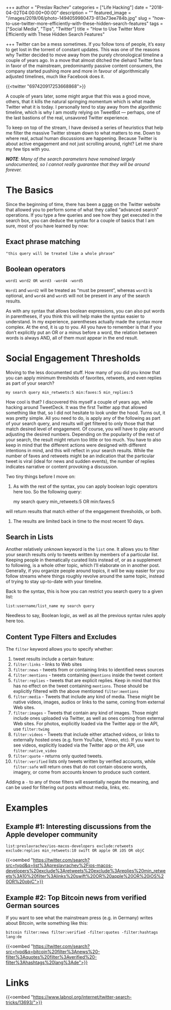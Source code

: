 +++
author = "Preslav Rachev"
categories = ["Life Hacking"]
date = "2018-04-02T04:00:00+00:00"
description = ""
featured_image = "/images/2019/06/photo-1494059980473-813e73ee784b.jpg"
slug = "how-to-use-twitter-more-efficiently-with-these-hidden-search-features"
tags = ["Social Media", "Tips", "Twitter"]
title = "How to Use Twitter More Efficiently with These Hidden Search Features"

+++
Twitter can be a mess sometimes. If you follow tons of people, it’s easy to get lost in the torrent of constant updates. This was one of the reasons why Twitter decided to move away from the purely chronological timeline a couple of years ago. In a move that almost ditched the diehard Twitter fans in favor of the mainstream, predominantly passive content consumers, the company started pushing more and more in favour of algorithmically adjusted timelines, much like Facebook does it.

{{<twitter "697420917253668868">}}

A couple of years later, some might argue that this was a good move, others, that it kills the natural springing momentum which is what made Twitter what it is today. I personally tend to stay away from the algorithmic timeline, which is why I am mostly relying on TweetBot — perhaps, one of the last bastions of the real, unsavored Twitter experience.

To keep on top of the stream, I have devised a series of heuristics that help me filter the massive Twitter stream down to what matters to me. Down to where real, actual human discussions are happening. Because Twitter is about active engagement and not just scrolling around, right? Let me share my few tips with you.

**_NOTE_**_: Many of the search parameters have remained largely undocumented, so I cannot really guarantee that they will be around forever._

# The Basics

Since the beginning of time, there has been a [page](https://twitter.com/search-advanced) on the Twitter website that allowed you to perform some of what they called “advanced search” operations. If you type a few queries and see how they get executed in the search box, you can deduce the syntax for a couple of basics that I am sure, most of you have learned by now:

## **Exact phrase matching**

    "this query will be treated like a whole phrase"

## **Boolean operators**

    word1 word2 OR word3 -word4 -word5

`Word1` and `word2` will be treated as “must be present”, whereas `word3` is optional, and `word4` and `word5` will not be present in any of the search results.

As with any syntax that allows boolean expressions, you can also put words in parentheses, if you think this will help make the syntax easier to understand. In my experience, parentheses actually made the syntax more complex. At the end, it is up to you. All you have to remember is that if you don’t explicitly put an OR or a minus before a word, the relation between words is always AND, all of them must appear in the end result.

# Social Engagement Thresholds

Moving to the less documented stuff. How many of you did you know that you can apply minimum thresholds of favorites, retweets, and even replies as part of your search?

    my search query min_retweets:5 min:faves:5 min_replies:5

How cool is that? I discovered this myself a couple of years ago, while hacking around TweetDeck. It was the first Twitter app that allowed something like that, so I did not hesitate to look under the hood. Turns out, it was pretty simple. All you need to do, is apply any of the following as part of your search query, and results will get filtered to only those that that match desired level of engagement. Of course, you will have to play around adjusting the desired numbers. Depending on the popularity of the rest of your search, the result might return too little or too much. You have to also keep in mind that the different actions were designed with different intentions in mind, and this will reflect in your search results. While the number of faves and retweets might be an indication that the particular tweet is viral (ideal for news and sudden events), the number of replies indicates narrative or content provoking a discussion.

Two tiny things before I move on:

1. As with the rest of the syntax, you can apply boolean logic operators here too. So the following query:

   my search query min_retweets:5 OR min:faves:5

will return results that match either of the engagement thresholds, or both.

1. The results are limited back in time to the most recent 10 days.

## Search in Lists

Another relatively unknown keyword is the `list` one. It allows you to filter your search results only to tweets written by members of a particular list. Keeping people in thematically curated lists instead of, or as a supplement to following, is a whole other topic, which I’ll elaborate on in another post. Generally, if you organize people around topics, it will be way easier for you follow streams where things roughly revolve around the same topic, instead of trying to stay up-to-date with your timeline.

Back to the syntax, this is how you can restrict you search query to a given list:

    list:username/list_name my search query

Needless to say, Boolean logic, as well as all the previous syntax rules apply here too.

## Content Type Filters and Excludes

The `filter` keyword allows you to specify whether:

 1. tweet results include a certain feature:
 2. `filter:links` - links to Web sites
 3. `filter:news` - tweets from or containing links to identified news sources
 4. `filter:mentions` - tweets containing `@mentions` inside the tweet content
 5. `filter:replies` - tweets that are explicit replies. Keep in mind that this has no effect on the tweet containing `mentions`. Those should be explicitly filtered with the above mentioned `filter:mentions`
 6. `filter:media` - Tweets that include any kind of media. These might be native videos, images, audios or links to the same, coming from external Web sites.
 7. `filter:images` - Tweets that contain any kind of images. Those might include ones uploaded via Twitter, as well as ones coming from external Web sites. For photos, explicitly loaded via the Twitter app or the API, use `filter:twimg`
 8. `filter:videos` - Tweets that include either attached videos, or links to externally hosted ones (e.g. form YouTube, Vimeo, etc). If you want to see videos, explicitly loaded via the Twitter app or the API, use `filter:native_video`
 9. `filter:quote` - returns only quoted tweets.
10. `filter:verified` lists only tweets written by verified accounts, while `filter:safe` will return ones that do not contain obscene words, imagery, or come from accounts known to produce such content.

Adding a `-` to any of those filters will essentially negate the meaning, and can be used for filtering out posts without media, links, etc.

# Examples

## Example #1: Interesting discussions from the Apple developer community

    list:preslavrachev/ios-macos-developers exclude:retweets exclude:replies min_retweets:10 swift OR apple OR iOS OR objC

{{<oembed "https://twitter.com/search?src=typd&q=list%3Apreslavrachev%2Fios-macos-developers%20exclude%3Aretweets%20exclude%3Areplies%20min_retweets%3A10%20filter%3Alinks%20swift%20OR%20apple%20OR%20iOS%20OR%20objC">}}

## Example #2: Top Bitcoin news from verified German sources

If you want to see what the mainstream press (e.g. in Germany) writes about Bitcoin, write something like this:

    bitcoin filter:news filter:verified -filter:quotes -filter:hashtags lang:de

{{<oembed "https://twitter.com/search?src=typd&q=bitcoin%20filter%3Anews%20-filter%3Aquotes%20filter%3Averified%20-filter%3Ahashtags%20lang%3Ade">}}

# Links

{{<oembed "https://www.labnol.org/internet/twitter-search-tricks/13693/">}}